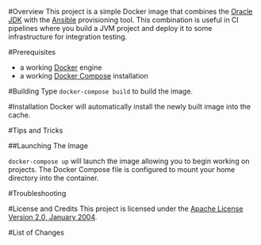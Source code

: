#Overview
This project is a simple Docker image that combines the [Oracle JDK](http://www.oracle.com/technetwork/java/index.html) 
with the [Ansible](http://www.ansible.com/) provisioning tool. This combination is useful in CI pipelines where you 
build a JVM project and deploy it to some infrastructure for integration testing.

#Prerequisites
* a working [Docker](http://docker.io) engine
* a working [Docker Compose](http://docker.io) installation

#Building
Type `docker-compose build` to build the image.

#Installation
Docker will automatically install the newly built image into the cache.

#Tips and Tricks

##Launching The Image

`docker-compose up` will launch the image allowing you to begin working on projects. The Docker Compose file is 
configured to mount your home directory into the container.  

#Troubleshooting

#License and Credits
This project is licensed under the [Apache License Version 2.0, January 2004](http://www.apache.org/licenses/).

#List of Changes

